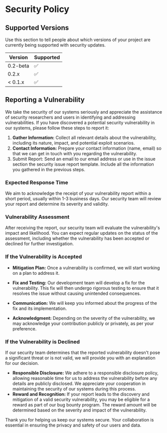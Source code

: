 # Security Policy

## Supported Versions

Use this section to tell people about which versions of your project are
currently being supported with security updates.

| Version | Supported          |
| ------- | ------------------ |
| 0.2-beta | :white_check_mark: |
| 0.2.x   | :white_check_mark: |
| < 0.1.x | :white_check_mark: |

<!--| 5.1.x   | :white_check_mark: |-->
<!--| 5.0.x   | :x:                |-->

## Reporting a Vulnerability

We take the security of our systems seriously and appreciate the assistance of security researchers and users in 
identifying and addressing vulnerabilities. 
If you have discovered a potential security vulnerability in our systems, please follow these steps to report it:

1. **Gather Information:** Collect all relevant details about the vulnerability,
    including its nature, impact, and potential exploit scenarios.
2. **Contact Information:** Prepare your contact information (name, email) so that we can get in touch with you regarding the vulnerability.
3. Submit Report: Send an email to our email address or use in the issue section the security issue report template.
   Include all the information you gathered in the previous steps.

### Expected Response Time

We aim to acknowledge the receipt of your vulnerability report within a short period, usually within 1-3 business days. 
Our security team will review your report and determine its severity and validity.

### Vulnerability Assessment

After receiving the report, our security team will evaluate the vulnerability's impact and likelihood. 
You can expect regular updates on the status of the assessment, including whether the vulnerability 
has been accepted or declined for further investigation.

### If the Vulnerability is Accepted

- **Mitigation Plan:** Once a vulnerability is confirmed, we will start working on a plan to address it.

- **Fix and Testing:** Our development team will develop a fix for the vulnerability. This fix will then undergo rigorous testing to ensure that it resolves the issue without causing unintended consequences.

- **Communication:** We will keep you informed about the progress of the fix and its implementation.

- **Acknowledgment:** Depending on the severity of the vulnerability, we may acknowledge your contribution publicly or privately, as per your preference.

### If the Vulnerability is Declined
If our security team determines that the reported vulnerability doesn't pose a significant threat or is not valid, we will provide you with an explanation for our decision.

- **Responsible Disclosure:** We adhere to a responsible disclosure policy, allowing reasonable time for us to address the vulnerability before any details are publicly disclosed. We appreciate your cooperation in maintaining the security of our systems during this process.
- **Reward and Recognition:** If your report leads to the discovery and mitigation of a valid security vulnerability, you may be eligible for a reward as part of our bug bounty program. The reward amount will be determined based on the severity and impact of the vulnerability.

Thank you for helping us keep our systems secure. Your collaboration is essential in ensuring the privacy and safety of our users and data.

